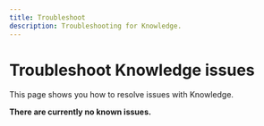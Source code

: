 ```yaml
---
title: Troubleshoot
description: Troubleshooting for Knowledge.
---
```


# Troubleshoot Knowledge issues

This page shows you how to resolve issues with Knowledge.

**There are currently no known issues.**
